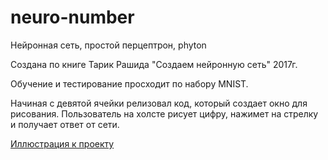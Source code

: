 # neuro-number
Нейронная сеть, простой перцептрон, phyton

Создана по книге Тарик Рашида "Создаем нейронную сеть" 2017г.

Обучение и тестирование просходит по набору MNIST.

Начиная с девятой ячейки релизовал код, который создает окно для рисования.
Пользователь на холсте рисует цифру, нажимет на стрелку и получает ответ от сети.

[Иллюстрация к проекту](https://github.com/golubev-og/neuro-number/raw/master/readmeimg.jpg)
